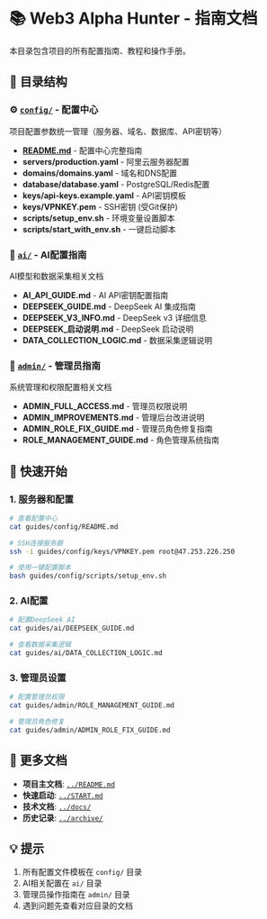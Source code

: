# 📚 Web3 Alpha Hunter - 指南文档

本目录包含项目的所有配置指南、教程和操作手册。

## 📂 目录结构

### ⚙️ [`config/`](./config/) - 配置中心
项目配置参数统一管理（服务器、域名、数据库、API密钥等）

- **[README.md](./config/README.md)** - 配置中心完整指南
- **servers/production.yaml** - 阿里云服务器配置
- **domains/domains.yaml** - 域名和DNS配置
- **database/database.yaml** - PostgreSQL/Redis配置
- **keys/api-keys.example.yaml** - API密钥模板
- **keys/VPNKEY.pem** - SSH密钥 (受Git保护)
- **scripts/setup_env.sh** - 环境变量设置脚本
- **scripts/start_with_env.sh** - 一键启动脚本

### 🤖 [`ai/`](./ai/) - AI配置指南
AI模型和数据采集相关文档

- **AI_API_GUIDE.md** - AI API密钥配置指南
- **DEEPSEEK_GUIDE.md** - DeepSeek AI 集成指南
- **DEEPSEEK_V3_INFO.md** - DeepSeek v3 详细信息
- **DEEPSEEK_启动说明.md** - DeepSeek 启动说明
- **DATA_COLLECTION_LOGIC.md** - 数据采集逻辑说明

### 👥 [`admin/`](./admin/) - 管理员指南
系统管理和权限配置相关文档

- **ADMIN_FULL_ACCESS.md** - 管理员权限说明
- **ADMIN_IMPROVEMENTS.md** - 管理后台改进说明
- **ADMIN_ROLE_FIX_GUIDE.md** - 管理员角色修复指南
- **ROLE_MANAGEMENT_GUIDE.md** - 角色管理系统指南

## 🚀 快速开始

### 1. 服务器和配置
```bash
# 查看配置中心
cat guides/config/README.md

# SSH连接服务器
ssh -i guides/config/keys/VPNKEY.pem root@47.253.226.250

# 使用一键配置脚本
bash guides/config/scripts/setup_env.sh
```

### 2. AI配置
```bash
# 配置DeepSeek AI
cat guides/ai/DEEPSEEK_GUIDE.md

# 查看数据采集逻辑
cat guides/ai/DATA_COLLECTION_LOGIC.md
```

### 3. 管理员设置
```bash
# 配置管理员权限
cat guides/admin/ROLE_MANAGEMENT_GUIDE.md

# 管理员角色修复
cat guides/admin/ADMIN_ROLE_FIX_GUIDE.md
```

## 📖 更多文档

- **项目主文档**: [`../README.md`](../README.md)
- **快速启动**: [`../START.md`](../START.md)
- **技术文档**: [`../docs/`](../docs/)
- **历史记录**: [`../archive/`](../archive/)

## 💡 提示

1. 所有配置文件模板在 `config/` 目录
2. AI相关配置在 `ai/` 目录
3. 管理员操作指南在 `admin/` 目录
4. 遇到问题先查看对应目录的文档

